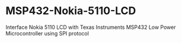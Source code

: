 # MSP432-Nokia-5110-LCD



Interface Nokia 5110 LCD with Texas Instruments MSP432 Low Power Microcontroller using SPI protocol
